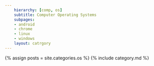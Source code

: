```yaml
---
    hierarchy: [comp, os]
    subtitle: Computer Operating Systems
    subpages:
    - android
    - chrome
    - linux
    - windows
    layout: catrgory
---
```


{% assign posts = site.categories.os %}
{% include category.md %}
